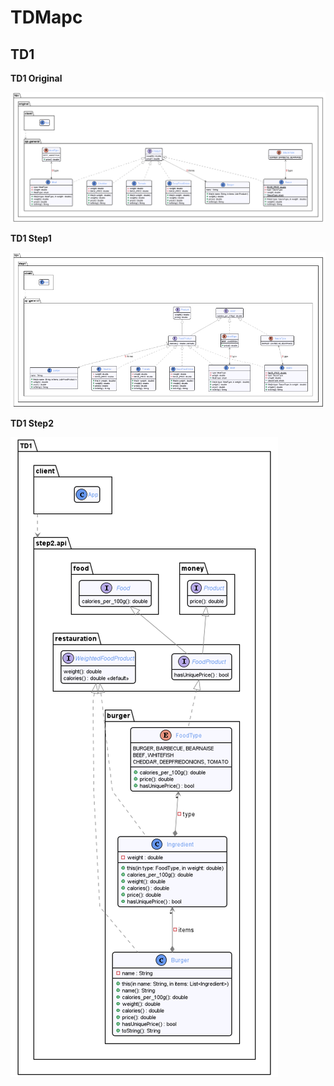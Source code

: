 # TDMapc

## TD1

__TD1 Original__

![Screenshoot](td1/app/src/main/java/td1/original/td1_original.png "PlantUML Td1_original")

__TD1 Step1__

![Screenshoot](td1/app/src/main/java/td1/step1/td1_step1.png "PlantUML Td1_step1")

__TD1 Step2__

![Screenshoot](td1/app/src/main/java/td1/step2/td1_step2.png "PlantUML Td1_step2")